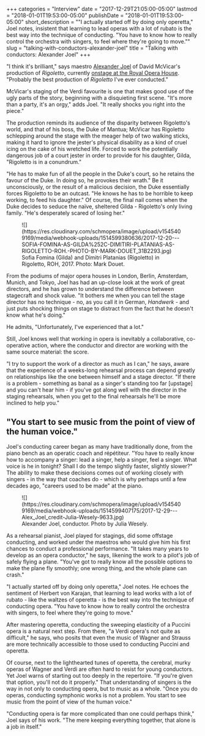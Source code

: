 +++
categories = "Interview"
date = "2017-12-29T21:05:00-05:00"
lastmod = "2018-01-01T19:53:00-05:00"
publishDate = "2018-01-01T19:53:00-05:00"
short_description = "&quot;I actually started off by doing only operetta,&quot; Joel notes, insistent that learning to lead operas with a lot of rubato is the best way into the technique of conducting. &quot;You have to know how to really control the orchestra with singers, to feel where they&#039;re going to move.&quot;"
slug = "talking-with-conductors-alexander-joel"
title = "Talking with conductors: Alexander Joel"
+++

"I think it's brilliant," says maestro [Alexander Joel](/scene/people/alexander-joel/) of David McVicar's production of *Rigoletto*, currently [onstage at the Royal Opera House](http://www.roh.org.uk/productions/rigoletto-by-david-mcvicar). "Probably the best production of *Rigoletto* I've ever conducted."

McVicar's staging of the Verdi favourite is one that makes good use of the ugly parts of the story, beginning with a disquieting first scene. "It's more than a party, it's an orgy," adds Joel. "It really shocks you right into the piece." 

The production reminds its audience of the disparity between Rigoletto's world, and that of his boss, the Duke of Mantua; McVicar has Rigoletto schlepping around the stage with the meager help of two walking sticks, making it hard to ignore the jester's physical disability as a kind of cruel icing on the cake of his wretched life. Forced to work the potentially dangerous job of a court jester in order to provide for his daughter, Gilda, "Rigoletto is in a conundrum." 

"He has to make fun of all the people in the Duke's court, so he retains the favour of the Duke. In doing so, he provokes their wrath." Be it unconsciously, or the result of a malicious decision, the Duke essentially forces Rigoletto to be an outcast. "He knows he has to be horrible to keep working, to feed his daughter." Of course, the final nail comes when the Duke decides to seduce the naïve, sheltered Gilda - Rigoletto's only living family. "He's desperately scared of losing her."

<figure data-type="image">
![](https://res.cloudinary.com/schmopera/image/upload/v1545409169/media/webhook-uploads/1514599380636/2017-12-20---SOFIA-FOMINA-AS-GILDA%252C-DIMITIRI-PLATANIAS-AS-RIGOLETTO-ROH.-PHOTO-BY-MARK-DOUET_31B2293.jpg)
<figcaption>Sofia Fomina (Gilda) and Dimitri Platanias (Rigoletto) in Rigoletto, ROH, 2017. Photo: Mark Douet.</figcaption>
</figure>

From the podiums of major opera houses in London, Berlin, Amsterdam, Munich, and Tokyo, Joel has had an up-close look at the work of great directors, and he has grown to understand the difference between stagecraft and shock value. "It bothers me when you can tell the stage director has no technique - no, as you call it in German, *Handwerk* - and just puts shocking things on stage to distract from the fact that he doesn't know what he's doing." 

He admits, "Unfortunately, I've experienced that a lot."

Still, Joel knows well that working in opera is inevitably a collaborative, co-operative action, where the conductor and director are working with the same source material: the score. 

"I try to support the work of a director as much as I can," he says, aware that the experience of a weeks-long rehearsal process can depend greatly on relationships like the one between himself and a stage director. "If there is a problem - something as banal as a singer's standing too far [upstage] and you can't hear him - if you've got along well with the director in the staging rehearsals, when you get to the final rehearsals he'll be more inclined to help you."

## "You start to see music from the point of view of the human voice."

Joel's conducting career began as many have traditionally done, from the piano bench as an operatic coach and répétiteur. "You have to really know how to accompany a singer: lead a singer, help a singer, feel a singer. What voice is he in tonight? Shall I do the tempo slightly faster, slightly slower?" The ability to make these decisions comes out of working closely with singers - in the way that coaches do - which is why perhaps until a few decades ago, "careers used to be made" at the piano.

<figure data-type="image">
![](https://res.cloudinary.com/schmopera/image/upload/v1545409169/media/webhook-uploads/1514599407175/2017-12-29---Alex_Joel_credit-Julia-Wesely-9633.jpg)
<figcaption>Alexander Joel, conductor. Photo by Julia Wesely.</figcaption>
</figure>

As a rehearsal pianist, Joel played for stagings, did some offstage conducting, and worked under the maestros who would give him his first chances to conduct a professional performance. "It takes many years to develop as an opera conductor," he says, likening the work to a pilot's job of safely flying a plane. "You've got to really know all the possible options to make the plane fly smoothly; one wrong thing, and the whole plane can crash."

"I actually started off by doing only operetta," Joel notes. He echoes the sentiment of Herbert von Karajan, that learning to lead works with a lot of rubato - like the waltzes of operetta - is the best way into the technique of conducting opera. "You have to know how to really control the orchestra with singers, to feel where they're going to move."

After mastering operetta, conducting the sweeping elasticity of a Puccini opera is a natural next step. From there, "a Verdi opera's not quite as difficult," he says, who posits that even the music of Wagner and Strauss are more technically accessible to those used to conducting Puccini and operetta. 

Of course, next to the lighthearted tunes of operetta, the cerebral, murky operas of Wagner and Verdi are often hard to resist for young conductors. Yet Joel warns of starting out too deeply in the repertoire. "If you're given that option, you'll not do it properly." That understanding of singers is the way in not only to conducting opera, but to music as a whole. "Once you do operas, conducting symphonic works is not a problem. You start to see music from the point of view of the human voice."

"Conducting opera is far more complicated than one could perhaps think," Joel says of his work. "The mere keeping everything together, that alone is a job in itself."

